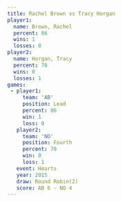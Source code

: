 ```yaml
---
title: Rachel Brown vs Tracy Horgan
player1:             
  name: Brown, Rachel
  percent: 86        
  wins: 1            
  losses: 0          
player2:             
  name: Horgan, Tracy
  percent: 78        
  wins: 0            
  losses: 1          
games:
 - player1:        
     team: 'AB'    
     position: Lead
     percent: 86   
     win: 1        
     loss: 0       
   player2:          
     team: 'NO'      
     position: Fourth
     percent: 78     
     win: 0          
     loss: 1         
   event: Hearts       
   year: 2015          
   draw: Round Robin(2)
   score: AB 6 - NO 4  
---
```

